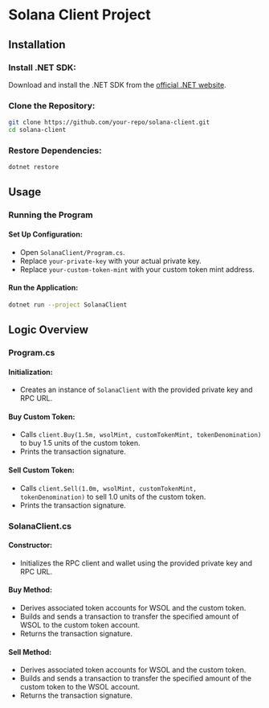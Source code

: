 
# Solana Client Project

## Installation

### Install .NET SDK:
Download and install the .NET SDK from the [official .NET website](https://dotnet.microsoft.com/download).

### Clone the Repository:
```bash
git clone https://github.com/your-repo/solana-client.git
cd solana-client
```

### Restore Dependencies:
```bash
dotnet restore
```

## Usage

### Running the Program

#### Set Up Configuration:
- Open `SolanaClient/Program.cs`.
- Replace `your-private-key` with your actual private key.
- Replace `your-custom-token-mint` with your custom token mint address.

#### Run the Application:
```bash
dotnet run --project SolanaClient
```

## Logic Overview

### Program.cs

#### Initialization:
- Creates an instance of `SolanaClient` with the provided private key and RPC URL.

#### Buy Custom Token:
- Calls `client.Buy(1.5m, wsolMint, customTokenMint, tokenDenomination)` to buy 1.5 units of the custom token.
- Prints the transaction signature.

#### Sell Custom Token:
- Calls `client.Sell(1.0m, wsolMint, customTokenMint, tokenDenomination)` to sell 1.0 units of the custom token.
- Prints the transaction signature.

### SolanaClient.cs

#### Constructor:
- Initializes the RPC client and wallet using the provided private key and RPC URL.

#### Buy Method:
- Derives associated token accounts for WSOL and the custom token.
- Builds and sends a transaction to transfer the specified amount of WSOL to the custom token account.
- Returns the transaction signature.

#### Sell Method:
- Derives associated token accounts for WSOL and the custom token.
- Builds and sends a transaction to transfer the specified amount of the custom token to the WSOL account.
- Returns the transaction signature.
